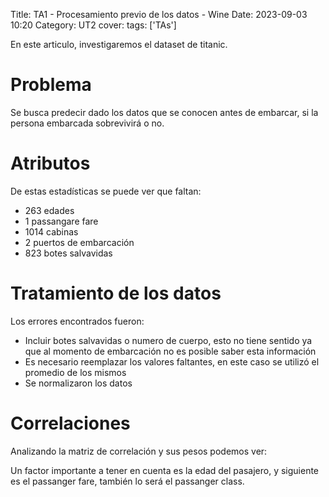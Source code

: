Title: TA1 - Procesamiento previo de los datos - Wine
Date: 2023-09-03 10:20
Category: UT2
cover:
tags: ['TAs'] 

En este articulo, investigaremos el dataset de titanic.

# Problema 

Se busca predecir dado los datos que se conocen antes de embarcar, si la persona embarcada sobrevivirá o no.

# Atributos
<!-- Falta imagen de atributos -->

De estas estadísticas se puede ver que faltan:
<!-- Cambiar texto -->
- 263 edades
- 1 passangare fare
- 1014 cabinas
- 2 puertos de embarcación
- 823 botes salvavidas

# Tratamiento de los datos

Los errores encontrados fueron:
- Incluir botes salvavidas o numero de cuerpo, esto no tiene sentido ya que al momento de embarcación no es posible saber esta información
- Es necesario reemplazar los valores faltantes, en este caso se utilizó el promedio de los mismos
- Se normalizaron los datos

# Correlaciones

Analizando la matriz de correlación y sus pesos podemos ver:


<!-- Imagenes -->

Un factor importante a tener en cuenta es la edad del pasajero, y siguiente es el passanger fare, también lo será el passanger class.

<!-- Poner rmp-->